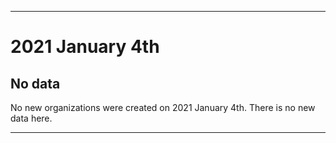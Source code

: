 
***

# 2021 January 4th

## No data

No new organizations were created on 2021 January 4th. There is no new data here.

***
